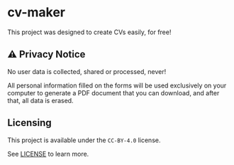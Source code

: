 # cv-maker

This project was designed to create CVs easily, for free!

## ⚠️ Privacy Notice

No user data is collected, shared or processed, never!

All personal information filled on the forms will be used
exclusively on your computer to generate a PDF document
that you can download, and after that, all data is erased.

## Licensing

This project is available under the `CC-BY-4.0` license.

See [LICENSE](LICENSE) to learn more.
